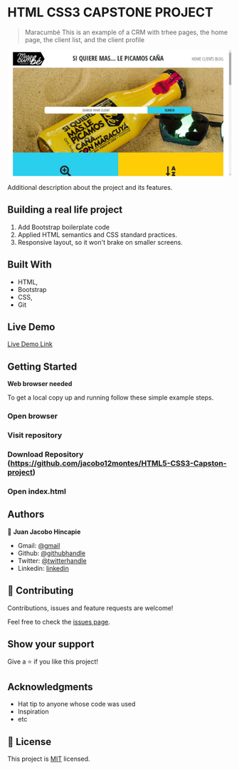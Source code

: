 ﻿# HTML CSS3 CAPSTONE PROJECT

> Maracumbé
This is an example of a CRM with trhee pages, the home page, the client list, and the client profile

![screenshot](./screenshot.jpg)

Additional description about the project and its features.

## Building a real life project

1. Add Bootstrap boilerplate code 
2. Applied HTML semantics and CSS standard practices.
3. Responsive layout, so it won't brake on smaller screens.

## Built With

- HTML,
- Bootstrap
- CSS,
- Git


## Live Demo

[Live Demo Link](https://raw.githack.com/jacobo12montes/HTML5-CSS3-Capston-project/client-list/index.html)

## Getting Started

**Web browser needed**

To get a local copy up and running follow these simple example steps.

### Open browser

### Visit repository

### Download Repository (https://github.com/jacobo12montes/HTML5-CSS3-Capston-project)

### Open index.html

## Authors

👤 **Juan Jacobo Hincapie**

- Gmail: [@gmail](jacobo12.montes@gmail.com)
- Github: [@githubhandle](https://github.com/jacobo12montes)
- Twitter: [@twitterhandle](https://twitter.com/HincapieMontes)
- Linkedin: [linkedin](https://www.linkedin.com/in/juan-jacobo-hincapi%C3%A9-montes-93975210b/)

## 🤝 Contributing

Contributions, issues and feature requests are welcome!

Feel free to check the [issues page](https://github.com/edieatha/newsweek/issues).

## Show your support

Give a ⭐️ if you like this project!

## Acknowledgments

- Hat tip to anyone whose code was used
- Inspiration
- etc

## 📝 License

This project is [MIT](lic.url) licensed.
